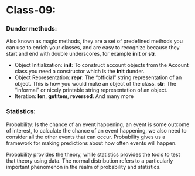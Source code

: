 # Class-09:


### Dunder methods:
Also known as magic methods, they are a set of predefined methods you can use to enrich your classes, and are easy to recognize because they start and end with double underscores, for example __init__ or __str__.

- Object Initialization: __init__: To construct account objects from the Account class you need a constructor which is the __init__ dunder.
- Object Representation: __repr__: The “official” string representation of an object. This is how you would make an object of the class. __str__: The “informal” or nicely printable string representation of an object.
- Iteration: __len__, __getitem__, __reversed__.
And many more

### Statistics:
Probability: Is the chance of an event happening, an event is some outcome of interest, to calculate the chance of an event happening, we also need to consider all the other events that can occur. Probability gives us a framework for making predictions about how often events will happen.

Probability provides the theory, while statistics provides the tools to test that theory using data.
The normal distribution refers to a particularly important phenomenon in the realm of probability and statistics.

